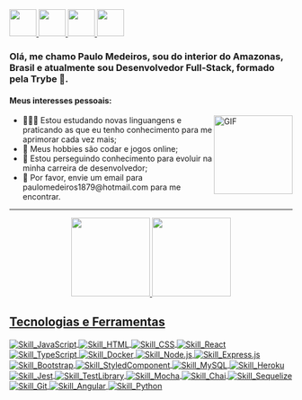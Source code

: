 <a href="https://github.com/PauloMedeiros1879" target="_blank">
  <img src="https://cdn.iconscout.com/icon/free/png-256/github-108-438008.png" width="48px" height="48px">
</a> 
<a href="https://www.instagram.com/paulomedeirosdev/" target="_blank">
  <img src="https://cdn.icon-icons.com/icons2/1211/PNG/512/1491579602-yumminkysocialmedia36_83067.png" width="48px" height="48px">
</a> 
<a href="https://www.facebook.com/profile.php?id=100015255048961" target="_blank">
  <img src="https://i.ibb.co/zmYNW4p/facebook.png" width="48px" height="48px">
</a> 
<a href="https://www.linkedin.com/in/paulo-medeiros-dev1879/" target="_blank">
  <img src="https://i.ibb.co/Kx2GSrT/linkedin.png" width="48px" height="48px">
</a>

### Olá, me chamo Paulo Medeiros, sou do interior do Amazonas, Brasil e atualmente sou Desenvolvedor Full-Stack, formado pela Trybe 🚀.

#### Meus interesses pessoais:
<img align="right" alt="GIF" src="https://i.pinimg.com/originals/e4/26/70/e426702edf874b181aced1e2fa5c6cde.gif" height="140em"/>
<ul>
  <li>👨🏽‍💻 Estou estudando novas linguangens e praticando as que eu tenho conhecimento para me aprimorar cada vez mais;</li>
  <li>🥳 Meus hobbies são codar e jogos online;</li>
  <li>💼 Estou perseguindo conhecimento para evoluir na minha carreira de desenvolvedor;</li>
  <li>📧 Por favor, envie um email para paulomedeiros1879@hotmail.com para me encontrar.</li>
</ul>
<hr>

<div align="center">
  <a href="https://github.com/PauloMedeiros1879">
  <img height="140em" src="https://github-readme-stats.vercel.app/api?username=PauloMedeiros1879&show_icons=true&theme=blue-green&include_all_commits=true&count_private=true"/>
    
  <img height="140em" src="https://github-readme-stats.vercel.app/api/top-langs/?username=PauloMedeiros1879&layout=compact&langs_count=7&theme=blue-green"/>
</div>

## Tecnologias e Ferramentas
<div style="display: inline_block">
  <img align="center" alt="Skill_JavaScript" src=https://img.shields.io/badge/JavaScript-323330?style=for-the-badge&logo=javascript&logoColor=F7DF1E>
  <img align="center" alt="Skill_HTML" src=https://img.shields.io/badge/HTML5-E34F26?style=for-the-badge&logo=html5&logoColor=white>
  <img align="center" alt="Skill_CSS" src=https://img.shields.io/badge/CSS3-1572B6?style=for-the-badge&logo=css3&logoColor=white>
  <img align="center" alt="Skill_React" src=https://img.shields.io/badge/React-20232A?style=for-the-badge&logo=react&logoColor=61DAFB>
  <img align="center" alt="Skill_TypeScript" src=https://img.shields.io/badge/TypeScript-007ACC?style=for-the-badge&logo=typescript&logoColor=white>
  <img align="center" alt="Skill_Docker" src=https://img.shields.io/badge/Docker-2CA5E0?style=for-the-badge&logo=docker&logoColor=white>
  <img align="center" alt="Skill_Node.js" src=https://img.shields.io/badge/Node.js-43853D?style=for-the-badge&logo=node.js&logoColor=white>
  <img align="center" alt="Skill_Express.js" src=https://img.shields.io/badge/Express.js-404D59?style=for-the-badge>
  <img align="center" alt="Skill_Bootstrap" src=https://img.shields.io/badge/Bootstrap-563D7C?style=for-the-badge&logo=bootstrap&logoColor=white>
   <img align="center" alt="Skill_StyledComponent" src=https://img.shields.io/badge/styled--components-DB7093?style=for-the-badge&logo=styled-components&logoColor=white>
  <img align="center" alt="Skill_MySQL" src=https://img.shields.io/badge/MySQL-00000F?style=for-the-badge&logo=mysql&logoColor=white>
  <img align="center" alt="Skill_Heroku" src=https://img.shields.io/badge/Heroku-430098?style=for-the-badge&logo=heroku&logoColor=white>
  <img align="center" alt="Skill_Jest" src=https://img.shields.io/badge/Jest-323330?style=for-the-badge&logo=Jest&logoColor=white>
  <img align="center" alt="Skill_TestLibrary" src=https://img.shields.io/badge/testing%20library-323330?style=for-the-badge&logo=testing-library&logoColor=red>
  <img align="center" alt="Skill_Mocha" src=https://img.shields.io/badge/mocha.js-323330?style=for-the-badge&logo=mocha&logoColor=Brown>
  <img align="center" alt="Skill_Chai" src=https://img.shields.io/badge/chai.js-323330?style=for-the-badge&logo=chai&logoColor=red>
  <img align="center" alt="Skill_Sequelize" src=https://img.shields.io/badge/Sequelize-52B0E7?style=for-the-badge&logo=Sequelize&logoColor=white>
  <img align="center" alt="Skill_Git" src=https://img.shields.io/badge/GIT-E44C30?style=for-the-badge&logo=git&logoColor=white>
  <img align="center" alt="Skill_Angular" src=https://img.shields.io/badge/Angular-DD0031?style=for-the-badge&logo=angular&logoColor=white>
  <img align="center" alt="Skill_Python" src=https://img.shields.io/badge/python-3670A0?style=for-the-badge&logo=angular&logoColor=white>
</div>
  
</div>
